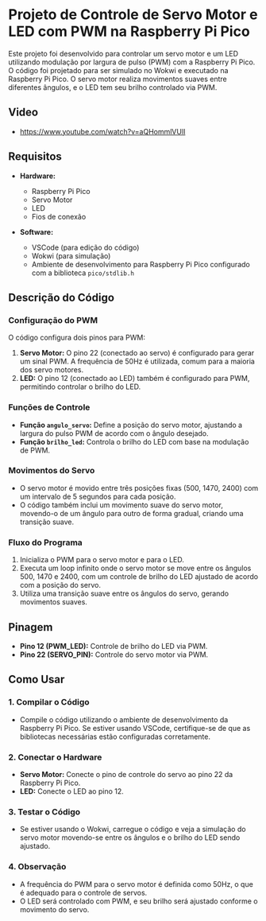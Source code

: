 # Projeto de Controle de Servo Motor e LED com PWM na Raspberry Pi Pico

Este projeto foi desenvolvido para controlar um servo motor e um LED utilizando modulação por largura de pulso (PWM) com a Raspberry Pi Pico. O código foi projetado para ser simulado no Wokwi e executado na Raspberry Pi Pico. O servo motor realiza movimentos suaves entre diferentes ângulos, e o LED tem seu brilho controlado via PWM.
## Video
- https://www.youtube.com/watch?v=aQHommlVUlI
## Requisitos

- **Hardware:**
  - Raspberry Pi Pico
  - Servo Motor
  - LED
  - Fios de conexão

- **Software:**
  - VSCode (para edição do código)
  - Wokwi (para simulação)
  - Ambiente de desenvolvimento para Raspberry Pi Pico configurado com a biblioteca `pico/stdlib.h`

## Descrição do Código

### Configuração do PWM

O código configura dois pinos para PWM:
1. **Servo Motor:** O pino 22 (conectado ao servo) é configurado para gerar um sinal PWM. A frequência de 50Hz é utilizada, comum para a maioria dos servo motores.
2. **LED:** O pino 12 (conectado ao LED) também é configurado para PWM, permitindo controlar o brilho do LED.

### Funções de Controle

- **Função `angulo_servo`:** Define a posição do servo motor, ajustando a largura do pulso PWM de acordo com o ângulo desejado.
- **Função `brilho_led`:** Controla o brilho do LED com base na modulação de PWM.

### Movimentos do Servo

- O servo motor é movido entre três posições fixas (500, 1470, 2400) com um intervalo de 5 segundos para cada posição.
- O código também inclui um movimento suave do servo motor, movendo-o de um ângulo para outro de forma gradual, criando uma transição suave.

### Fluxo do Programa

1. Inicializa o PWM para o servo motor e para o LED.
2. Executa um loop infinito onde o servo motor se move entre os ângulos 500, 1470 e 2400, com um controle de brilho do LED ajustado de acordo com a posição do servo.
3. Utiliza uma transição suave entre os ângulos do servo, gerando movimentos suaves.

## Pinagem

- **Pino 12 (PWM_LED):** Controle de brilho do LED via PWM.
- **Pino 22 (SERVO_PIN):** Controle do servo motor via PWM.

## Como Usar

### 1. Compilar o Código
- Compile o código utilizando o ambiente de desenvolvimento da Raspberry Pi Pico. Se estiver usando VSCode, certifique-se de que as bibliotecas necessárias estão configuradas corretamente.

### 2. Conectar o Hardware
- **Servo Motor:** Conecte o pino de controle do servo ao pino 22 da Raspberry Pi Pico.
- **LED:** Conecte o LED ao pino 12.

### 3. Testar o Código
- Se estiver usando o Wokwi, carregue o código e veja a simulação do servo motor movendo-se entre os ângulos e o brilho do LED sendo ajustado.

### 4. Observação
- A frequência do PWM para o servo motor é definida como 50Hz, o que é adequado para o controle de servos.
- O LED será controlado com PWM, e seu brilho será ajustado conforme o movimento do servo.

